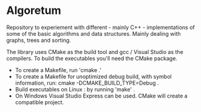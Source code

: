 # Algoretum

Repository to experiement with different - mainly C++ - implementations of some of the basic algorithms and data structures.
Mainly dealing with graphs, trees and sorting.

The library uses CMake as the build tool and gcc / Visual Studio as the compilers.
To build the executables you'll need the CMake package.
* To create a Makefile, run 'cmake .'
* To create a Makefile for unoptimized debug build, with symbol information, run: cmake -DCMAKE_BUILD_TYPE=Debug .
* Build executables on Linux : by running 'make' .
* On Windows Visual Studio Express can be used. CMake will create a compatible project.


